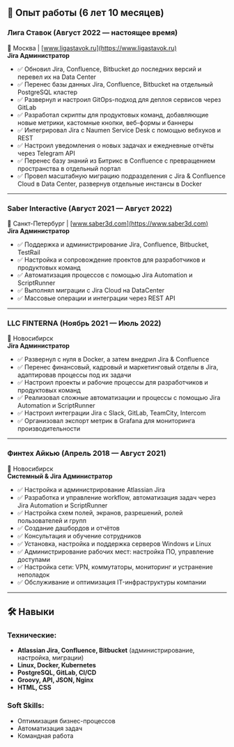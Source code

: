 ## 🏢 Опыт работы (6 лет 10 месяцев)

### **Лига Ставок** (Август 2022 — настоящее время)
📍 Москва | [www.ligastavok.ru](https://www.ligastavok.ru)  
**Jira Администратор**
- ✅ Обновил Jira, Confluence, Bitbucket до последних версий и перевел их на Data Center
- ✅ Перенес базы данных Jira, Confluence, Bitbucket на отдельный PostgreSQL кластер
- ✅ Развернул и настроил GitOps-подход для деплоя сервисов через GitLab
- ✅ Разработал скрипты для продуктовых команд, добавляющие новые метрики, кастомные кнопки, веб-формы и баннеры
- ✅ Интегрировал Jira с Naumen Service Desk с помощью вебхуков и REST
- ✅ Настроил уведомления о новых задачах и ежедневные отчёты через Telegram API
- ✅ Перенес базу знаний из Битрикс в Confluence с превращением пространства в отдельный портал
- ✅ Провел масштабную миграцию подразделения с Jira & Confluence Cloud в Data Center, развернув отдельные инстансы в Docker

---

### **Saber Interactive** (Август 2021 — Август 2022)
📍 Санкт-Петербург | [www.saber3d.com](https://www.saber3d.com)  
**Jira Администратор**
- ✅ Поддержка и администрирование Jira, Confluence, Bitbucket, TestRail
- ✅ Настройка и сопровождение проектов для разработчиков и продуктовых команд
- ✅ Автоматизация процессов с помощью Jira Automation и ScriptRunner
- ✅ Выполнял миграции с Jira Cloud на DataCenter
- ✅ Массовые операции и интеграции через REST API

---

### **LLC FINTERNA** (Ноябрь 2021 — Июль 2022)
📍 Новосибирск  
**Jira Администратор**
- ✅ Развернул с нуля в Docker, а затем внедрил Jira & Confluence
- ✅ Перенес финансовый, кадровый и маркетинговый отделы в Jira, адаптировав процессы под их задачи
- ✅ Настроил проекты и рабочие процессы для разработчиков и продуктовых команд
- ✅ Реализовал сложные автоматизации и процессы с помощью Jira Automation и ScriptRunner
- ✅ Настроил интеграции Jira с Slack, GitLab, TeamCity, Intercom
- ✅ Организовал экспорт метрик в Grafana для мониторинга производительности

---

### **Финтех Айкью** (Апрель 2018 — Август 2021)
📍 Новосибирск  
**Системный & Jira Администратор**
- ✅ Настройка и администрирование Atlassian Jira
- ✅ Разработка и управление workflow, автоматизация задач через Jira Automation и ScriptRunner
- ✅ Настройка схем полей, экранов, разрешений, ролей пользователей и групп
- ✅ Создание дашбордов и отчётов
- ✅ Консультация и обучение сотрудников
- ✅ Установка, настройка и поддержка серверов Windows и Linux
- ✅ Администрирование рабочих мест: настройка ПО, управление доступами
- ✅ Настройка сети: VPN, коммутаторы, мониторинг и устранение неполадок
- ✅ Обслуживание и оптимизация IT-инфраструктуры компании

---

## 🛠 Навыки

### Технические:
- **Atlassian Jira, Confluence, Bitbucket** (администрирование, настройка, миграции)
- **Linux, Docker, Kubernetes**
- **PostgreSQL, GitLab, CI/CD**
- **Groovy, API, JSON, Nginx**
- **HTML, CSS**

### Soft Skills:
- Оптимизация бизнес-процессов
- Автоматизация задач
- Командная работа
